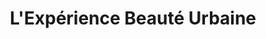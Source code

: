 ---
title: "L'Expérience Beauté Urbaine"
url: /sherbrooke/lexperience-beaute-urbaine/
shop: beauty
---